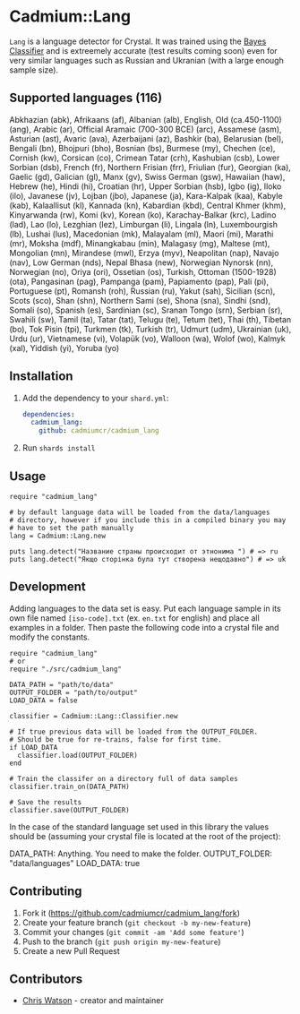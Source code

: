 # Cadmium::Lang

`Lang` is a language detector for Crystal. It was trained using the [Bayes Classifier]() and is extreemely accurate (test results coming soon) even for very similar languages such as Russian and Ukranian (with a large enough sample size).

## Supported languages (116)

Abkhazian (abk), Afrikaans (af), Albanian (alb), English, Old (ca.450-1100) (ang), Arabic (ar), Official Aramaic (700-300 BCE) (arc), Assamese (asm), Asturian (ast), Avaric (ava), Azerbaijani (az), Bashkir (ba), Belarusian (bel), Bengali (bn), Bhojpuri (bho), Bosnian (bs), Burmese (my), Chechen (ce), Cornish (kw), Corsican (co), Crimean Tatar (crh), Kashubian (csb), Lower Sorbian (dsb), French (fr), Northern Frisian (frr), Friulian (fur), Georgian (ka), Gaelic (gd), Galician (gl), Manx (gv), Swiss German (gsw), Hawaiian (haw), Hebrew (he), Hindi (hi), Croatian (hr), Upper Sorbian (hsb), Igbo (ig), Iloko (ilo), Javanese (jv), Lojban (jbo), Japanese (ja), Kara-Kalpak (kaa), Kabyle (kab), Kalaallisut (kl), Kannada (kn), Kabardian (kbd), Central Khmer (khm), Kinyarwanda (rw), Komi (kv), Korean (ko), Karachay-Balkar (krc), Ladino (lad), Lao (lo), Lezghian (lez), Limburgan (li), Lingala (ln), Luxembourgish (lb), Lushai (lus), Macedonian (mk), Malayalam (ml), Maori (mi), Marathi (mr), Moksha (mdf), Minangkabau (min), Malagasy (mg), Maltese (mt), Mongolian (mn), Mirandese (mwl), Erzya (myv), Neapolitan (nap), Navajo (nav), Low German (nds), Nepal Bhasa (new), Norwegian Nynorsk (nn), Norwegian (no), Oriya (ori), Ossetian (os), Turkish, Ottoman (1500-1928) (ota), Pangasinan (pag), Pampanga (pam), Papiamento (pap), Pali (pi), Portuguese (pt), Romansh (roh), Russian (ru), Yakut (sah), Sicilian (scn), Scots (sco), Shan (shn), Northern Sami (se), Shona (sna), Sindhi (snd), Somali (so), Spanish (es), Sardinian (sc), Sranan Tongo (srn), Serbian (sr), Swahili (sw), Tamil (ta), Tatar (tat), Telugu (te), Tetum (tet), Thai (th), Tibetan (bo), Tok Pisin (tpi), Turkmen (tk), Turkish (tr), Udmurt (udm), Ukrainian (uk), Urdu (ur), Vietnamese (vi), Volapük (vo), Walloon (wa), Wolof (wo), Kalmyk (xal), Yiddish (yi), Yoruba (yo)

## Installation

1. Add the dependency to your `shard.yml`:

   ```yaml
   dependencies:
     cadmium_lang:
       github: cadmiumcr/cadmium_lang
   ```

2. Run `shards install`

## Usage

```crystal
require "cadmium_lang"

# by default language data will be loaded from the data/languages
# directory, however if you include this in a compiled binary you may
# have to set the path manually
lang = Cadmium::Lang.new

puts lang.detect("Название страны происходит от этнонима ") # => ru
puts lang.detect("Якщо сторінка була тут створена нещодавно") # => uk
```

## Development

Adding languages to the data set is easy. Put each language sample in its own file named `[iso-code].txt` (ex. `en.txt` for english) and place all examples in a folder. Then paste the following code into a crystal file and modify the constants.

```crystal
require "cadmium_lang"
# or
require "./src/cadmium_lang"

DATA_PATH = "path/to/data"
OUTPUT_FOLDER = "path/to/output"
LOAD_DATA = false

classifier = Cadmium::Lang::Classifier.new

# If true previous data will be loaded from the OUTPUT_FOLDER.
# Should be true for re-trains, false for first time.
if LOAD_DATA
  classifier.load(OUTPUT_FOLDER)
end

# Train the classifer on a directory full of data samples
classifier.train_on(DATA_PATH)

# Save the results
classifier.save(OUTPUT_FOLDER)
```

In the case of the standard language set used in this library the values should be (assuming your crystal file is located at the root of the project):

DATA_PATH: Anything. You need to make the folder.
OUTPUT_FOLDER: "data/languages"
LOAD_DATA: true

## Contributing

1. Fork it (<https://github.com/cadmiumcr/cadmium_lang/fork>)
2. Create your feature branch (`git checkout -b my-new-feature`)
3. Commit your changes (`git commit -am 'Add some feature'`)
4. Push to the branch (`git push origin my-new-feature`)
5. Create a new Pull Request

## Contributors

- [Chris Watson](https://github.com/watzon) - creator and maintainer
